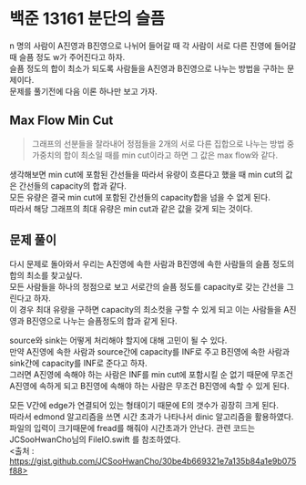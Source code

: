 # 백준 13161 분단의 슬픔
n 명의 사람이 A진영과 B진영으로 나뉘어 들어갈 때 각 사람이 서로 다른 진영에 들어갈 때 슬픔 정도 w가 주어진다고 하자.  
슬픔 정도의 합이 최소가 되도록 사람들을 A진영과 B진영으로 나누는 방법을 구하는 문제이다.  
문제를 풀기전에 다음 이론 하나만 보고 가자.  
## Max Flow Min Cut
> 그래프의 선분들을 잘라내어 정점들을 2개의 서로 다른 집합으로 나누는 방법 중 가중치의 합이 최소일 때를 min cut이라고 하면 그 값은 max flow와 같다.

생각해보면 min cut에 포함된 간선들을 따라서 유량이 흐른다고 했을 때 min cut의 값은 간선들의 capacity의 합과 같다.  
모든 유량은 결국 min cut에 포함된 간선들의 capacity합을 넘을 수 없게 된다.  
따라서 해당 그래프의 최대 유량은 min cut과 같은 값을 갖게 되는 것이다.  
  
## 문제 풀이
다시 문제로 돌아와서 우리는 A진영에 속한 사람과 B진영에 속한 사람들의 슬픔 정도의 합의 최소를 찾고싶다.  
모든 사람들을 하나의 정점으로 보고 서로간의 슬픔 정도를 capacity로 갖는 간선을 그린다고 하자.  
이 경우 최대 유량을 구하면 capacity의 최소컷을 구할 수 있게 되고 이는 사람들을 A진영과 B진영으로 나누는 슬픔정도의 합과 같게 된다.  
  
source와 sink는 어떻게 처리해야 할지에 대해 고민이 될 수 있다.  
만약 A진영에 속한 사람과 source간에 capacity를 INF로 주고 B진영에 속한 사람과 sink간에 capacity를 INF로 준다고 하자.  
그러면 A진영에 속해야 하는 사람은 INF를 min cut에 포함시킬 순 없기 때문에 무조건 A진영에 속하게 되고 B진영에 속해야 하는 사람은 무조건 B진영에 속할 수 있게 된다.  
  
모든 V간에 edge가 연결되어 있는 형태이기 때문에 E의 갯수가 굉장히 크게 된다.  
따라서 edmond 알고리즘을 쓰면 시간 초과가 나타나서 dinic 알고리즘을 활용하였다.  
파일의 입력이 크기때문에 fread를 해줘야 시간초과가 안난다. 관련 코드는 JCSooHwanCho님의 FileIO.swift 를 참조하였다.  
<출처 : https://gist.github.com/JCSooHwanCho/30be4b669321e7a135b84a1e9b075f88>

